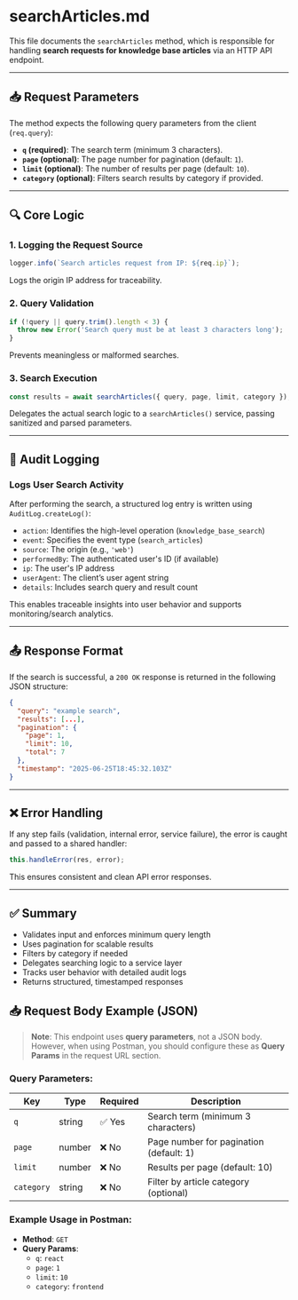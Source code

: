 # searchArticles.md

This file documents the `searchArticles` method, which is responsible for handling **search requests for knowledge base articles** via an HTTP API endpoint.

---

## 📥 Request Parameters

The method expects the following query parameters from the client (`req.query`):

- **`q` (required)**: The search term (minimum 3 characters).
- **`page` (optional)**: The page number for pagination (default: `1`).
- **`limit` (optional)**: The number of results per page (default: `10`).
- **`category` (optional)**: Filters search results by category if provided.

---

## 🔍 Core Logic

### 1. **Logging the Request Source**
```js
logger.info(`Search articles request from IP: ${req.ip}`);
````

Logs the origin IP address for traceability.

### 2. **Query Validation**

```js
if (!query || query.trim().length < 3) {
  throw new Error('Search query must be at least 3 characters long');
}
```

Prevents meaningless or malformed searches.

### 3. **Search Execution**

```js
const results = await searchArticles({ query, page, limit, category });
```

Delegates the actual search logic to a `searchArticles()` service, passing sanitized and parsed parameters.

---

## 📝 Audit Logging

### Logs User Search Activity

After performing the search, a structured log entry is written using `AuditLog.createLog()`:

* `action`: Identifies the high-level operation (`knowledge_base_search`)
* `event`: Specifies the event type (`search_articles`)
* `source`: The origin (e.g., `'web'`)
* `performedBy`: The authenticated user's ID (if available)
* `ip`: The user's IP address
* `userAgent`: The client’s user agent string
* `details`: Includes search query and result count

This enables traceable insights into user behavior and supports monitoring/search analytics.

---

## 📤 Response Format

If the search is successful, a `200 OK` response is returned in the following JSON structure:

```json
{
  "query": "example search",
  "results": [...],
  "pagination": {
    "page": 1,
    "limit": 10,
    "total": 7
  },
  "timestamp": "2025-06-25T18:45:32.103Z"
}
```

---

## ❌ Error Handling

If any step fails (validation, internal error, service failure), the error is caught and passed to a shared handler:

```js
this.handleError(res, error);
```

This ensures consistent and clean API error responses.

---

## ✅ Summary

* Validates input and enforces minimum query length
* Uses pagination for scalable results
* Filters by category if needed
* Delegates searching logic to a service layer
* Tracks user behavior with detailed audit logs
* Returns structured, timestamped responses

## 📥 Request Body Example (JSON)

> **Note**: This endpoint uses **query parameters**, not a JSON body. However, when using Postman, you should configure these as **Query Params** in the request URL section.


### Query Parameters:
| Key       | Type   | Required | Description                                     |
|-----------|--------|----------|-------------------------------------------------|
| `q`       | string | ✅ Yes   | Search term (minimum 3 characters)             |
| `page`    | number | ❌ No    | Page number for pagination (default: 1)        |
| `limit`   | number | ❌ No    | Results per page (default: 10)                 |
| `category`| string | ❌ No    | Filter by article category (optional)          |

### Example Usage in Postman:
- **Method**: `GET`
- **Query Params**:
  - `q`: `react`
  - `page`: `1`
  - `limit`: `10`
  - `category`: `frontend`

